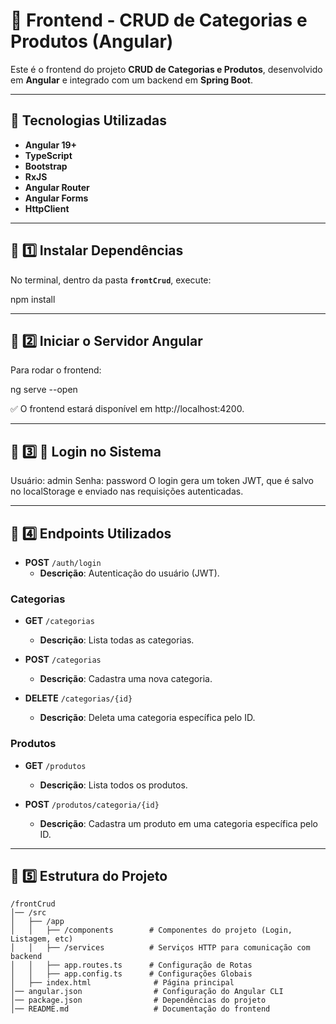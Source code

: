 # 🎨 Frontend - CRUD de Categorias e Produtos (Angular)

Este é o frontend do projeto **CRUD de Categorias e Produtos**, desenvolvido em **Angular** e integrado com um backend em **Spring Boot**.

---

## 🚀 Tecnologias Utilizadas
- **Angular 19+**
- **TypeScript**
- **Bootstrap**
- **RxJS**
- **Angular Router**
- **Angular Forms**
- **HttpClient**

---

## 📌 1️⃣ Instalar Dependências
No terminal, dentro da pasta **`frontCrud`**, execute:

npm install

---

## 📌 2️⃣ Iniciar o Servidor Angular
Para rodar o frontend:

ng serve --open

✅ O frontend estará disponível em http://localhost:4200.

---

## 📌 3️⃣  🔑 Login no Sistema
Usuário: admin
Senha: password
O login gera um token JWT, que é salvo no localStorage e enviado nas requisições autenticadas.

---

## 📌 4️⃣  Endpoints Utilizados
- **POST** `/auth/login`
  - **Descrição**: Autenticação do usuário (JWT).

### Categorias

- **GET** `/categorias`
  - **Descrição**: Lista todas as categorias.

- **POST** `/categorias`
  - **Descrição**: Cadastra uma nova categoria.

- **DELETE** `/categorias/{id}`
  - **Descrição**: Deleta uma categoria específica pelo ID.

### Produtos

- **GET** `/produtos`
  - **Descrição**: Lista todos os produtos.

- **POST** `/produtos/categoria/{id}`
  - **Descrição**: Cadastra um produto em uma categoria específica pelo ID.

---

## 📌 5️⃣  Estrutura do Projeto
```
/frontCrud
│── /src
│   ├── /app
│   │   ├── /components        # Componentes do projeto (Login, Listagem, etc)
│   │   ├── /services          # Serviços HTTP para comunicação com backend
│   │   ├── app.routes.ts      # Configuração de Rotas
│   │   ├── app.config.ts      # Configurações Globais
│   ├── index.html              # Página principal
│── angular.json                # Configuração do Angular CLI
│── package.json                # Dependências do projeto
│── README.md                   # Documentação do frontend
```
